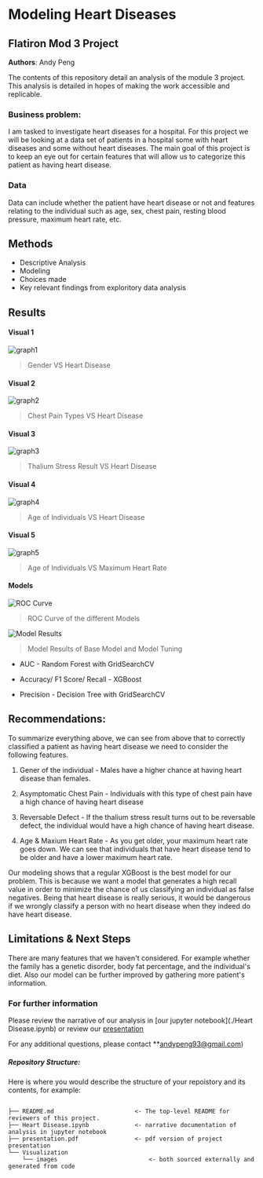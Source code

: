 # Modeling Heart Diseases
## Flatiron Mod 3 Project

**Authors**: Andy Peng

The contents of this repository detail an analysis of the module 3 project. This analysis is detailed in hopes of making the work accessible and replicable.


### Business problem:

I am tasked to investigate heart diseases for a hospital. For this project we will be looking at a data set of patients in a hospital some with heart diseases and some without heart diseases. The main goal of this project is to keep an eye out for certain features that will allow us to categorize this patient as having heart disease.


### Data
Data can include whether the patient have heart disease or not and features relating to the individual such as age, sex, chest pain, resting blood pressure, maximum heart rate, etc.


## Methods
- Descriptive Analysis
- Modeling
- Choices made
- Key relevant findings from exploritory data analysis

## Results


#### Visual 1
![graph1](./Visualizations/Gender.PNG)
> Gender VS Heart Disease

#### Visual 2
![graph2](./Visualizations/ChestPain.PNG)
> Chest Pain Types VS Heart Disease

#### Visual 3
![graph3](./Visualizations/Thal.PNG)
> Thalium Stress Result VS Heart Disease

#### Visual 4
![graph4](./Visualizations/Age.PNG)
> Age of Individuals VS Heart Disease

#### Visual 5
![graph5](./Visualizations/AgeMax.PNG)
> Age of Individuals VS Maximum Heart Rate

#### Models
![ROC Curve](./Visualizations/ROC1.PNG)
> ROC Curve of the different Models

![Model Results](./Visualizations/ModelResults.PNG)
> Model Results of Base Model and Model Tuning

* AUC - Random Forest with GridSearchCV

* Accuracy/ F1 Score/ Recall - XGBoost

* Precision - Decision Tree with GridSearchCV



## Recommendations:

To summarize everything above, we can see from above that to correctly classified a patient as having heart disease we need to consider the following features.

1) Gener of the individual - Males have a higher chance at having heart disease than females.

2) Asymptomatic Chest Pain - Individuals with this type of chest pain have a high chance of having heart disease

3) Reversable Defect - If the thalium stress result turns out to be reversable defect, the individual would have a high chance of having heart disease.

4) Age & Maxium Heart Rate - As you get older, your maximum heart rate goes down. We can see that individuals that have heart disease tend to be older and have a lower maximum heart rate.

Our modeling shows that a regular XGBoost is the best model for our problem. This is because we want a model that generates a high recall value in order to minimize the chance of us classifying an individual as false negatives. Being that heart disease is really serious, it would be dangerous if we wrongly classify a person with no heart disease when they indeed do have heart disease.


## Limitations & Next Steps

There are many features that we haven't considered. For example whether the family has a genetic disorder, body fat percentage, and the individual's diet. Also our model can be further improved by gathering more patient's information.


### For further information
Please review the narrative of our analysis in [our jupyter notebook](./Heart Disease.ipynb) or review our [presentation](./SampleProjectSlides.pdf)

For any additional questions, please contact **andypeng93@gmail.com)


##### Repository Structure:

Here is where you would describe the structure of your repoistory and its contents, for example:

```

├── README.md                       <- The top-level README for reviewers of this project.
├── Heart Disease.ipynb             <- narrative documentation of analysis in jupyter notebook
├── presentation.pdf                <- pdf version of project presentation
└── Visualization
    └── images                          <- both sourced externally and generated from code

```
